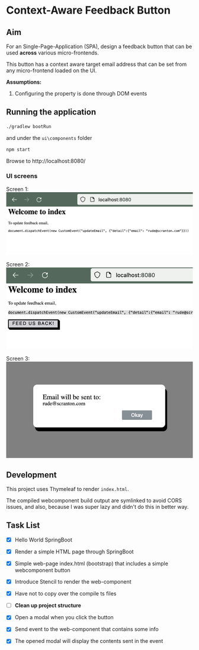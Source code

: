 # Context-Aware Feedback Button

## Aim 
For an Single-Page-Application (SPA), design a feedback button that can be used **across** various micro-frontends.

This button has a context aware target email address that can be set from any micro-frontend loaded on the UI.

**Assumptions:** 
1. Configuring the property is done through DOM events

## Running the application

```bash
./gradlew bootRun
```

and under the `ui\components` folder 

```bash
npm start 
```

Browse to http://localhost:8080/

### UI screens

Screen 1:  
![Alt text](images/1.png?raw=true "Title")

Screen 2:  
![Alt text](images/2.png?raw=true "Title")

Screen 3:  
![Alt text](images/3.png?raw=true "Title") 

## Development

This project uses Thymeleaf to render `index.html`.

The compiled webcomponent build output are symlinked to avoid CORS issues, and also, because I was super lazy and didn't do this in better way.


## Task List 
- [x] Hello World SpringBoot
- [x] Render a simple HTML page through SpringBoot 
- [x] Simple web-page index.html (bootstrap) that includes a simple webcomponent button
- [x] Introduce Stencil to render the web-component
- [x] Have not to copy over the compile ts files
- [ ] **Clean up project structure**
- [x] Open a modal when you click the button 
- [x] Send event to the web-component that contains some info
- [x] The opened modal will display the contents sent in the event

